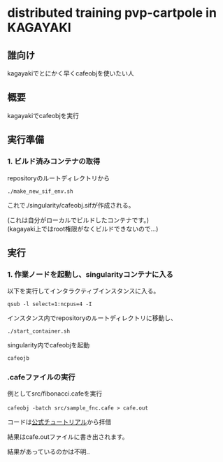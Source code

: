# distributed training pvp-cartpole in KAGAYAKI  
## 誰向け  
kagayakiでとにかく早くcafeobjを使いたい人      

## 概要  
kagayakiでcafeobjを実行    
  

## 実行準備  
### 1. ビルド済みコンテナの取得  
repositoryのルートディレクトリから
```
./make_new_sif_env.sh
```
これで./singularity/cafeobj.sifが作成される。  
  
(これは自分がローカルでビルドしたコンテナです。)  
(kagayaki上ではroot権限がなくビルドできないので...)
  
## 実行  
### 1. 作業ノードを起動し、singularityコンテナに入る    
以下を実行してインタラクティブインスタンスに入る。  
```
qsub -l select=1:ncpus=4 -I
```
インスタンス内でrepositoryのルートディレクトリに移動し、
```
./start_container.sh
```  

singularity内でcafeobjを起動  
```
cafeojb
```  

### .cafeファイルの実行  
例としてsrc/fibonacci.cafeを実行  
```
cafeobj -batch src/sample_fnc.cafe > cafe.out　
```  
コードは[公式チュートリアル](https://cafeobj.org/2015/02/tutorial-first-steps-in-cafeobj/)から拝借  
  
結果はcafe.outファイルに書き出されます。  

結果があっているのかは不明..

